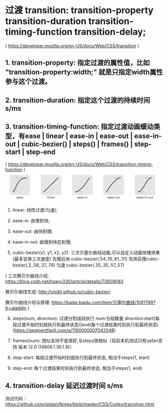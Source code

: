 # 过渡 transition: transition-property transition-duration transition-timing-function transition-delay;

( https://developer.mozilla.org/en-US/docs/Web/CSS/transition )

## 1. transition-property: 指定过渡的属性值，比如 "transition-property:width;" 就是只指定width属性参与这个过渡。

## 2. transition-duration: 指定这个过渡的持续时间 s/ms

## 3. transition-timing-function: 指定过渡动画缓动类型，有ease | linear | ease-in | ease-out | ease-in-out | cubic-bezier() | steps() | frames() | step-start | step-end 

( https://developer.mozilla.org/en-US/docs/Web/CSS/transition-timing-function )
<img src="https://github.com/iqidan/Notes/blob/master/Images/transition-timing-function.jpg" style="width: 500px;">
	
1. linear: 线性过渡(匀速);

2. ease-in: 由慢到快;

3. ease-out: 由快到慢;

4. ease-in-out: 由慢到快在到慢;

5. cubic-bezier(x1, y1, x2, y2): 三次贝塞尔曲线动画,可以自定义动画快慢效果(最多变换三次速度) 
	先慢后块 cubic-bezier(.54,.16,.81,.31) 
	先快后慢cubic-bezier(.2,.58,.37,.79) 
	匀速 cubic-bezier(.35,.35,.57,.57) 

(
三次赛贝尔曲线介绍: https://blog.csdn.net/hsany330/article/details/73609083

赛贝尔曲线生成: http://yisibl.github.io/cubic-bezier/ 

赛贝尔曲线介绍与原理: https://baike.baidu.com/item/贝塞尔曲线/1091769?fr=aladdin
) 

6. steps(num, direction): 过渡分割成段执行 num:分段数量 direction:start(每段过渡开始时刻就执行到最终状态)|end(每个过渡结束时刻执行到最终状态)
	(https://segmentfault.com/a/1190000007042048)

7. frames(num): 貌似支持不是很好,与steps很相似（目前本机测试只有safari支持 版本 12.0 (14606.1.36.1.9)）

8. step-start: 每段过渡开始时刻就执行到最终状态, 相当于steps(1, start)

9. step-end: 每个过渡结束时刻执行到最终状态, 相当于steps(1, end)

## 4. transition-delay 延迟过渡时间 s/ms

测试代码：https://github.com/iqidan/Notes/blob/master/CSS/Codes/transition.html
